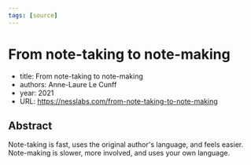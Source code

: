 ```yaml
---
tags: [source]
---
```


# From note-taking to note-making

- title: From note-taking to note-making
- authors: Anne-Laure Le Cunff
- year: 2021
- URL: https://nesslabs.com/from-note-taking-to-note-making

## Abstract
Note-taking is fast, uses the original author&#x27;s language, and feels easier. Note-making is slower, more involved, and uses your own language.
